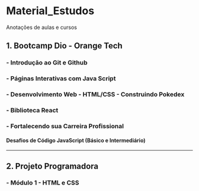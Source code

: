 # Material_Estudos
Anotações de aulas e cursos

## 1. Bootcamp Dio - Orange Tech

### - Introdução ao Git e Github 
### - Páginas Interativas com Java Script
### - Desenvolvimento Web - HTML/CSS - Construindo Pokedex
### - Biblioteca React
### - Fortalecendo sua Carreira Profissional

#### Desafios de Código JavaScript (Básico e Intermediário)

-----------------------------------------------------------------------------

## 2. Projeto Programadora

### - Módulo 1 - HTML e CSS
